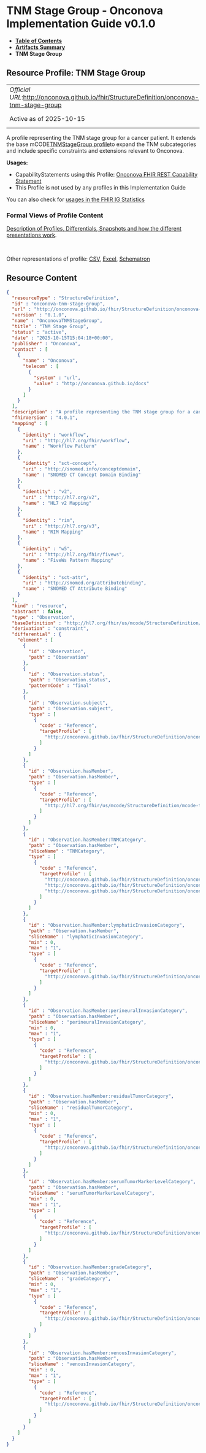 # TNM Stage Group - Onconova Implementation Guide v0.1.0

* [**Table of Contents**](toc.md)
* [**Artifacts Summary**](artifacts.md)
* **TNM Stage Group**

## Resource Profile: TNM Stage Group 

| | |
| :--- | :--- |
| *Official URL*:http://onconova.github.io/fhir/StructureDefinition/onconova-tnm-stage-group | *Version*:0.1.0 |
| Active as of 2025-10-15 | *Computable Name*:OnconovaTNMStageGroup |

 
A profile representing the TNM stage group for a cancer patient. 
It extends the base mCODE[TNMStageGroup profile](http://hl7.org/fhir/us/mcode/StructureDefinition/mcode-tnm-stage-group)to expand the TNM subcategories and include specific constraints and extensions relevant to Onconova. 

**Usages:**

* CapabilityStatements using this Profile: [Onconova FHIR REST Capability Statement](CapabilityStatement-onconova-capability-statement.md)
* This Profile is not used by any profiles in this Implementation Guide

You can also check for [usages in the FHIR IG Statistics](https://packages2.fhir.org/xig/onconova.fhir|current/StructureDefinition/onconova-tnm-stage-group)

### Formal Views of Profile Content

 [Description of Profiles, Differentials, Snapshots and how the different presentations work](http://build.fhir.org/ig/FHIR/ig-guidance/readingIgs.html#structure-definitions). 

 

Other representations of profile: [CSV](StructureDefinition-onconova-tnm-stage-group.csv), [Excel](StructureDefinition-onconova-tnm-stage-group.xlsx), [Schematron](StructureDefinition-onconova-tnm-stage-group.sch) 



## Resource Content

```json
{
  "resourceType" : "StructureDefinition",
  "id" : "onconova-tnm-stage-group",
  "url" : "http://onconova.github.io/fhir/StructureDefinition/onconova-tnm-stage-group",
  "version" : "0.1.0",
  "name" : "OnconovaTNMStageGroup",
  "title" : "TNM Stage Group",
  "status" : "active",
  "date" : "2025-10-15T15:04:18+00:00",
  "publisher" : "Onconova",
  "contact" : [
    {
      "name" : "Onconova",
      "telecom" : [
        {
          "system" : "url",
          "value" : "http://onconova.github.io/docs"
        }
      ]
    }
  ],
  "description" : "A profile representing the TNM stage group for a cancer patient. \n\nIt extends the base mCODE [TNMStageGroup profile](http://hl7.org/fhir/us/mcode/StructureDefinition/mcode-tnm-stage-group) to expand the TNM subcategories and include specific constraints and extensions relevant to Onconova.",
  "fhirVersion" : "4.0.1",
  "mapping" : [
    {
      "identity" : "workflow",
      "uri" : "http://hl7.org/fhir/workflow",
      "name" : "Workflow Pattern"
    },
    {
      "identity" : "sct-concept",
      "uri" : "http://snomed.info/conceptdomain",
      "name" : "SNOMED CT Concept Domain Binding"
    },
    {
      "identity" : "v2",
      "uri" : "http://hl7.org/v2",
      "name" : "HL7 v2 Mapping"
    },
    {
      "identity" : "rim",
      "uri" : "http://hl7.org/v3",
      "name" : "RIM Mapping"
    },
    {
      "identity" : "w5",
      "uri" : "http://hl7.org/fhir/fivews",
      "name" : "FiveWs Pattern Mapping"
    },
    {
      "identity" : "sct-attr",
      "uri" : "http://snomed.org/attributebinding",
      "name" : "SNOMED CT Attribute Binding"
    }
  ],
  "kind" : "resource",
  "abstract" : false,
  "type" : "Observation",
  "baseDefinition" : "http://hl7.org/fhir/us/mcode/StructureDefinition/mcode-tnm-stage-group|4.0.0",
  "derivation" : "constraint",
  "differential" : {
    "element" : [
      {
        "id" : "Observation",
        "path" : "Observation"
      },
      {
        "id" : "Observation.status",
        "path" : "Observation.status",
        "patternCode" : "final"
      },
      {
        "id" : "Observation.subject",
        "path" : "Observation.subject",
        "type" : [
          {
            "code" : "Reference",
            "targetProfile" : [
              "http://onconova.github.io/fhir/StructureDefinition/onconova-cancer-patient|0.1.0"
            ]
          }
        ]
      },
      {
        "id" : "Observation.hasMember",
        "path" : "Observation.hasMember",
        "type" : [
          {
            "code" : "Reference",
            "targetProfile" : [
              "http://hl7.org/fhir/us/mcode/StructureDefinition/mcode-tnm-category|4.0.0"
            ]
          }
        ]
      },
      {
        "id" : "Observation.hasMember:TNMCategory",
        "path" : "Observation.hasMember",
        "sliceName" : "TNMCategory",
        "type" : [
          {
            "code" : "Reference",
            "targetProfile" : [
              "http://onconova.github.io/fhir/StructureDefinition/onconova-tnm-primary-tumor-category|0.1.0",
              "http://onconova.github.io/fhir/StructureDefinition/onconova-tnm-distant-metastases-category|0.1.0",
              "http://onconova.github.io/fhir/StructureDefinition/onconova-tnm-regional-nodes-category|0.1.0"
            ]
          }
        ]
      },
      {
        "id" : "Observation.hasMember:lymphaticInvasionCategory",
        "path" : "Observation.hasMember",
        "sliceName" : "lymphaticInvasionCategory",
        "min" : 0,
        "max" : "1",
        "type" : [
          {
            "code" : "Reference",
            "targetProfile" : [
              "http://onconova.github.io/fhir/StructureDefinition/onconova-tnm-lymphatic-invasion-category|0.1.0"
            ]
          }
        ]
      },
      {
        "id" : "Observation.hasMember:perineuralInvasionCategory",
        "path" : "Observation.hasMember",
        "sliceName" : "perineuralInvasionCategory",
        "min" : 0,
        "max" : "1",
        "type" : [
          {
            "code" : "Reference",
            "targetProfile" : [
              "http://onconova.github.io/fhir/StructureDefinition/onconova-tnm-perineural-invasion-category|0.1.0"
            ]
          }
        ]
      },
      {
        "id" : "Observation.hasMember:residualTumorCategory",
        "path" : "Observation.hasMember",
        "sliceName" : "residualTumorCategory",
        "min" : 0,
        "max" : "1",
        "type" : [
          {
            "code" : "Reference",
            "targetProfile" : [
              "http://onconova.github.io/fhir/StructureDefinition/onconova-tnm-residual-tumor-category|0.1.0"
            ]
          }
        ]
      },
      {
        "id" : "Observation.hasMember:serumTumorMarkerLevelCategory",
        "path" : "Observation.hasMember",
        "sliceName" : "serumTumorMarkerLevelCategory",
        "min" : 0,
        "max" : "1",
        "type" : [
          {
            "code" : "Reference",
            "targetProfile" : [
              "http://onconova.github.io/fhir/StructureDefinition/onconova-serous-tumor-marker-level-category|0.1.0"
            ]
          }
        ]
      },
      {
        "id" : "Observation.hasMember:gradeCategory",
        "path" : "Observation.hasMember",
        "sliceName" : "gradeCategory",
        "min" : 0,
        "max" : "1",
        "type" : [
          {
            "code" : "Reference",
            "targetProfile" : [
              "http://onconova.github.io/fhir/StructureDefinition/onconova-tnm-grade-category|0.1.0"
            ]
          }
        ]
      },
      {
        "id" : "Observation.hasMember:venousInvasionCategory",
        "path" : "Observation.hasMember",
        "sliceName" : "venousInvasionCategory",
        "min" : 0,
        "max" : "1",
        "type" : [
          {
            "code" : "Reference",
            "targetProfile" : [
              "http://onconova.github.io/fhir/StructureDefinition/onconova-venous-invasion-category|0.1.0"
            ]
          }
        ]
      }
    ]
  }
}

```
